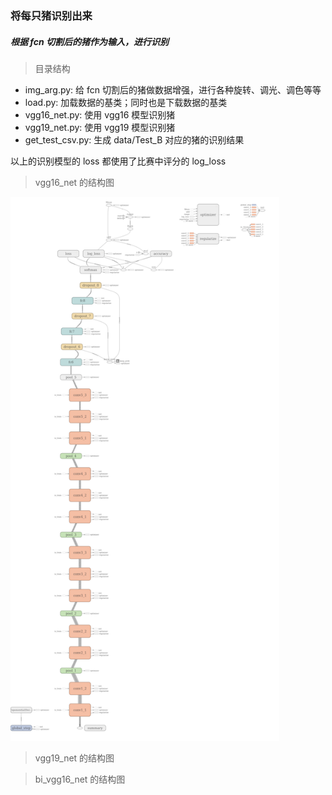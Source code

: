 ### 将每只猪识别出来

##### 根据 fcn 切割后的猪作为输入，进行识别

> 目录结构
- img_arg.py: 给 fcn 切割后的猪做数据增强，进行各种旋转、调光、调色等等
- load.py: 加载数据的基类；同时也是下载数据的基类
- vgg16_net.py: 使用 vgg16 模型识别猪
- vgg19_net.py: 使用 vgg19 模型识别猪
- get_test_csv.py: 生成 data/Test_B 对应的猪的识别结果

以上的识别模型的 loss 都使用了比赛中评分的 log_loss

> vgg16_net 的结构图

<img src="../tmp/vgg16_graph.png" alt="vgg16 的结构图" height="870" width="430">

> vgg19_net 的结构图

> bi_vgg16_net 的结构图
